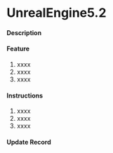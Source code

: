 # UnrealEngine5.2

#### Description


#### Feature

1.  xxxx
2.  xxxx
3.  xxxx

#### Instructions

1.  xxxx
2.  xxxx
3.  xxxx

#### Update Record